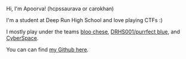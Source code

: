 Hi, I'm Apoorva! (hcpssaurava or carokhan) 

I'm a student at Deep Run High School and love playing CTFs :)

I mostly play under the teams [bloo chese](https://ctftime.org/team/189434), [DRHS001/purrfect blue](https://ctftime.org/team/171614),  and [CyberSpace](https://ctftime.org/team/116280).

You can can find [my Github here](https://github.com/carokhan/).